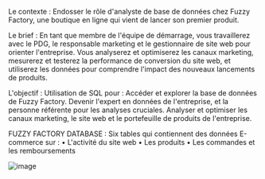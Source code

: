 Le contexte :
Endosser le rôle d'analyste de base de données chez Fuzzy Factory, une boutique en ligne qui vient de lancer son premier produit.

Le brief :
En tant que membre de l'équipe de démarrage, vous travaillerez avec le PDG, le responsable marketing et le gestionnaire de site web pour orienter l'entreprise. Vous analyserez et optimiserez les canaux marketing, mesurerez et testerez la performance de conversion du site web, et utiliserez les données pour comprendre l'impact des nouveaux lancements de produits.

L'objectif :
Utilisation de SQL pour :
Accéder et explorer la base de données de Fuzzy Factory.
Devenir l'expert en données de l'entreprise, et la personne référente pour les analyses cruciales.
Analyser et optimiser les canaux marketing, le site web et le portefeuille de produits de l'entreprise.

FUZZY FACTORY DATABASE : 
Six tables qui contiennent des données E-commerce sur :
• L'activité du site web
• Les produits
• Les commandes et les remboursements


![image](https://github.com/kervinDATA/E-commerce-Database-Analysis---MySQL/assets/156782678/95934054-095b-41ef-b0d8-9dd6349417eb)


